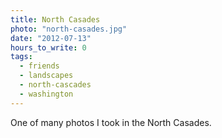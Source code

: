 ```yaml
---
title: North Casades
photo: "north-casades.jpg"
date: "2012-07-13"
hours_to_write: 0
tags:
  - friends
  - landscapes
  - north-cascades
  - washington
---
```


One of many photos I took in the North Casades. 
